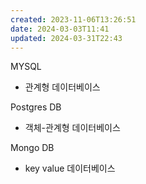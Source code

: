 ```yaml
---
created: 2023-11-06T13:26:51
date: 2024-03-03T11:41
updated: 2024-03-31T22:43
---
```

MYSQL
- 관계형 데이터베이스


Postgres DB
- 객체-관계형 데이터베이스

Mongo DB
- key value 데이터베이스